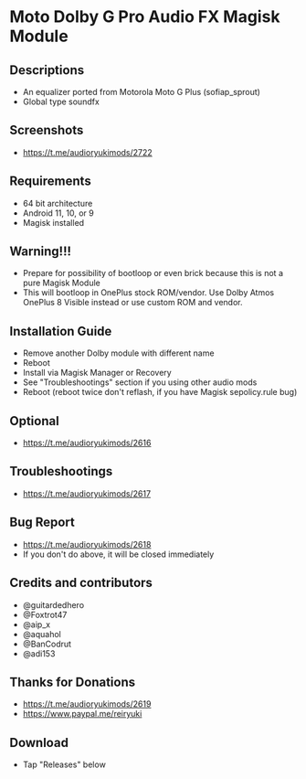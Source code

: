 # Moto Dolby G Pro Audio FX Magisk Module

## Descriptions
- An equalizer ported from Motorola Moto G Plus (sofiap_sprout)
- Global type soundfx

## Screenshots
- https://t.me/audioryukimods/2722

## Requirements
- 64 bit architecture
- Android 11, 10, or 9
- Magisk installed

## Warning!!!
- Prepare for possibility of bootloop or even brick because this is not a pure Magisk Module
- This will bootloop in OnePlus stock ROM/vendor. Use Dolby Atmos OnePlus 8 Visible instead or use custom ROM and vendor.

## Installation Guide
- Remove another Dolby module with different name
- Reboot
- Install via Magisk Manager or Recovery
- See "Troubleshootings" section if you using other audio mods
- Reboot (reboot twice don't reflash, if you have Magisk sepolicy.rule bug)

## Optional
- https://t.me/audioryukimods/2616

## Troubleshootings
- https://t.me/audioryukimods/2617

## Bug Report
- https://t.me/audioryukimods/2618
- If you don't do above, it will be closed immediately

## Credits and contributors
- @guitardedhero
- @Foxtrot47
- @aip_x
- @aquahol
- @BanCodrut
- @adi153

## Thanks for Donations
- https://t.me/audioryukimods/2619
- https://www.paypal.me/reiryuki

## Download
- Tap "Releases" below




